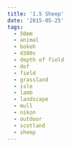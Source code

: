 ```yaml
---
title: '1.5 Sheep'
date: '2015-05-25'
tags:
  - 50mm
  - animal
  - bokeh
  - d300s
  - depth of field
  - dof
  - field
  - grassland
  - isle
  - lamb
  - landscape
  - mull
  - nikon
  - outdoor
  - scotland
  - sheep
---
```

